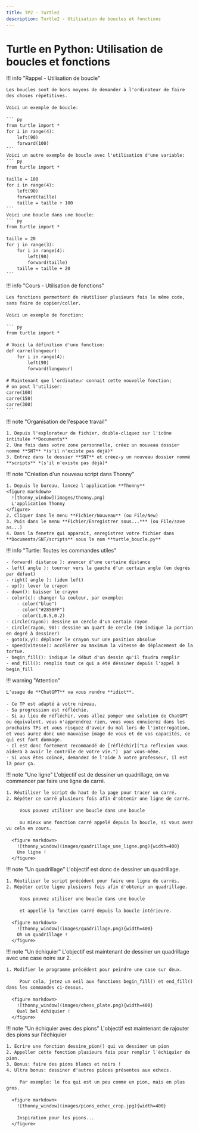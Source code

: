 ```yaml
---
title: TP2 - Turtle2
description: Turtle2 - Utilisation de boucles et fonctions
---
```


# Turtle en Python: Utilisation de boucles et fonctions

!!! info "Rappel - Utilisation de boucle"

    Les boucles sont de bons moyens de demander à l'ordinateur de faire des choses répétitives.
    
    Voici un exemple de boucle:
    
    ``` py
    from turtle import *
    for i in range(4):
        left(90)
        forward(100)
    ```
    Voici un autre exemple de boucle avec l'utilisation d'une variable:
    ``` py
    from turtle import *
    
    taille = 100
    for i in range(4):
        left(90)
        forward(taille)
        taille = taille + 100
    ```
    Voici une boucle dans une boucle:
    ``` py
    from turtle import *
    
    taille = 20
    for j in range(3):
        for i in range(4):
            left(90)
            forward(taille)
        taille = taille + 20
    ```
     
!!! info "Cours - Utilisation de fonctions"

    Les fonctions permettent de réutiliser plusieurs fois le même code, sans faire de copier/coller.
    
    Voici un exemple de fonction:
    
    ``` py
    from turtle import *
    
    # Voici la définition d'une fonction:
    def carre(longueur):
        for i in range(4):
            left(90)
            forward(longueur)
        
    # Maintenant que l'ordinateur connait cette nouvelle fonction;
    # on peut l'utiliser:
    carre(100)
    carre(150)
    carre(300)
    ```
    

        
!!! note "Organisation de l'espace travail"

    1. Depuis l'explorateur de fichier, double-cliquez sur l'icône intitulée **Documents**
    2. Une fois dans votre zone personnelle, créez un nouveau dossier nommé **SNT** *(s'il n'existe pas déjà)*
    3. Entrez dans le dossier **SNT** et créez-y un nouveau dossier nommé **scripts** *(s'il n'existe pas déjà)*
            
    
!!! note "Création d'un nouveau script dans Thonny"

    1. Depuis le bureau, lancez l'application **Thonny**
    <figure markdown>
      ![thonny_window](images/thonny.png)
      L'application Thonny
    </figure>
    2. Cliquer dans le menu **Fichier/Nouveau** (ou File/New)
    3. Puis dans le menu **Fichier/Enregistrer sous...*** (ou File/save as...)
    4. Dans la fenetre qui apparait, enregistrez votre fichier dans **Documents/SNT/scripts** sous le nom **turtle_boucle.py**
    
    



!!! info "Turtle: Toutes les commandes utiles"

    - forward( distance ): avancer d'une certaine distance
    - left( angle ): tourner vers la gauche d'un certain angle (en degrés par défaut)
    - right( angle ): (idem left)
    - up(): lever le crayon
    - down(): baisser le crayon
    - color(c): changer la couleur, par exemple:
        - color("blue")
        - color("#2850FF")
        - color(1,0.5,0.2)
    - circle(rayon): dessine un cercle d'un certain rayon
    - circle(rayon, 90): dessine un quart de cercle (90 indique la portion en degré à dessiner)
    - goto(x,y): déplacer le crayon sur une position absolue
    - speed(vitesse): accélérer au maximum la vitesse de déplacement de la tortue.
    - begin_fill(): indique le début d'un dessin qu'il faudra remplir
    - end_fill(): remplis tout ce qui a été déssiner depuis l'appel à begin_fill

!!! warning "Attention"

    L'usage de **ChatGPT** va vous rendre **idiot**.
    
    - Ce TP est adapté à votre niveau.
    - Sa progression est réfléchie.
    - Si au lieu de réfléchir, vous allez pomper une solution de ChatGPT ou équivalent, vous n'apprendrez rien, vous vous ennuierez dans les prochains TPs et vous risquez d'avoir du mal lors de l'interrogation, et vous aurez donc une mauvaise image de vous et de vos capacités, ce qui est fort dommage.
    - Il est donc fortement recommandé de [réfléchir]("La reflexion vous aidera à avoir le contrôle de votre vie.")  par vous-même.
    - Si vous êtes coincé, demandez de l'aide à votre professeur, il est là pour ça.

!!! note "Une ligne"
    L'objectif est de dessiner un quadrillage, on va commencer par faire une ligne de carré.
    
    1. Réutiliser le script du haut de la page pour tracer un carré.
    2. Répéter ce carré plusieurs fois afin d'obtenir une ligne de carré.
    
         Vous pouvez utiliser une boucle dans une boucle 
         
         ou mieux une fonction carré appelé depuis la boucle, si vous avez vu cela en cours.
    
      <figure markdown>
        ![thonny_window](images/quadrillage_une_ligne.png){width=400}
        Une ligne !
      </figure>
      
!!! note "Un quadrillage"
    L'objectif est donc de dessiner un quadrillage.
    
    1. Réutiliser le script précédent pour faire une ligne de carrés.
    2. Répéter cette ligne plusieurs fois afin d'obtenir un quadrillage.
    
         Vous pouvez utiliser une boucle dans une boucle 
         
         et appellé la fonction carré depuis la boucle intérieure.
    
      <figure markdown>
        ![thonny_window](images/quadrillage.png){width=400}
        Oh un quadrillage !
      </figure>
      
!!! note "Un échiquier"
    L'objectif est maintenant de dessiner un quadrillage avec une case noire sur 2.
    
    1. Modifier le programme précédent pour peindre une case sur deux.
    
         Pour cela, jetez un oeil aux fonctions begin_fill() et end_fill() dans les commandes ci-dessus.
    
      <figure markdown>
        ![thonny_window](images/chess_plate.png){width=400}
        Quel bel échiquier !
      </figure>
      
!!! note "Un échiquier avec des pions"
    L'objectif est maintenant de rajouter des pions sur l'échiquier
    
    1. Ecrire une fonction dessine_pion() qui va dessiner un pion
    2. Appeller cette fonction plusieurs fois pour remplir l'échiquier de pion.
    3. Bonus: faire des pions blancs et noirs !
    4. Ultra bonus: dessiner d'autres pièces présentes aux echecs.
    
         Par exemple: le fou qui est un peu comme un pion, mais en plus gros.
    
      <figure markdown>
        ![thonny_window](images/pions_echec_crop.jpg){width=400}
        
        Inspiration pour les pions...
      </figure>

